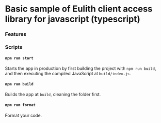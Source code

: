 # Basic sample of Eulith client access library for javascript (typescript)

### Features

### Scripts

#### `npm run start`

Starts the app in production by first building the project with `npm run build`, and then executing the compiled JavaScript at `build/index.js`.

#### `npm run build`

Builds the app at `build`, cleaning the folder first.

#### `npm run format`

Format your code.
